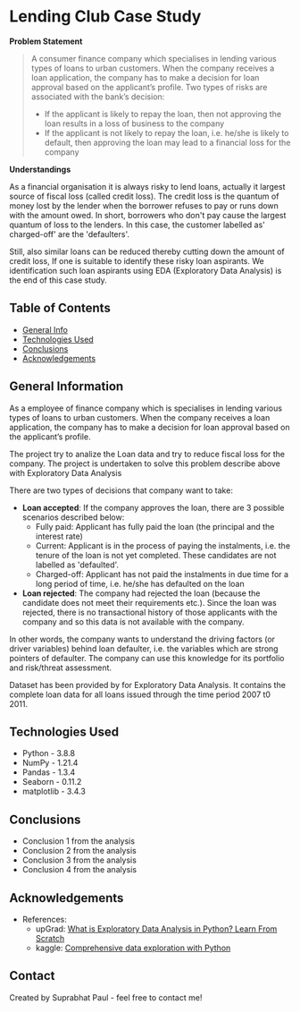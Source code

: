 # Lending Club Case Study
<b>Problem Statement</b>
> A consumer finance company which specialises in lending various types of loans to urban customers. When the company receives a loan application, the company has to make a decision for loan approval based on the applicant’s profile. Two types of risks are associated with the bank’s decision:
> - If the applicant is likely to repay the loan, then not approving the loan results in a loss of business to the company
> - If the applicant is not likely to repay the loan, i.e. he/she is likely to default, then approving the loan may lead to a financial loss for the company

<b>Understandings</b>

As a financial organisation it is always risky to lend loans, actually it largest source of fiscal loss (called credit loss). The credit loss is the quantum of money lost by the lender when the borrower refuses to pay or runs down with the amount owed. In short, borrowers who don't pay cause the largest quantum of loss to the lenders. In this case, the customer labelled as' charged-off' are the 'defaulters'.

Still, also similar loans can be reduced thereby cutting down the amount of credit loss, If one is suitable to identify these risky loan aspirants. We identification such loan aspirants using EDA (Exploratory Data Analysis) is the end of this case study. 

## Table of Contents
* [General Info](#general-information)
* [Technologies Used](#technologies-used)
* [Conclusions](#conclusions)
* [Acknowledgements](#acknowledgements)

<!-- You can include any other section that is pertinent to your problem -->

## General Information
As a employee of finance company which is specialises in lending various types of loans to urban customers. When the company receives a loan application, the company has to make a decision for loan approval based on the applicant’s profile. 

The project try to analize the Loan data and try to reduce fiscal loss for the company. The project is undertaken to solve this problem describe above with Exploratory Data Analysis

There are two types of decisions that company want to take:
- **Loan accepted**: If the company approves the loan, there are 3 possible scenarios described below:
  - Fully paid: Applicant has fully paid the loan (the principal and the interest rate)
  - Current: Applicant is in the process of paying the instalments, i.e. the tenure of the loan is not yet completed. These candidates are not labelled as 'defaulted'.
  - Charged-off: Applicant has not paid the instalments in due time for a long period of time, i.e. he/she has defaulted on the loan
- **Loan rejected**: The company had rejected the loan (because the candidate does not meet their requirements etc.). Since the loan was rejected, there is no transactional history of those applicants with the company and so this data is not available with the company.

In other words, the company wants to understand the driving factors (or driver variables) behind loan defaulter, i.e. the variables which are strong pointers of defaulter. The company can use this knowledge for its portfolio and risk/threat assessment. 

Dataset has been provided by for Exploratory Data Analysis. It contains the complete loan data for all loans issued through the time period 2007 t0 2011.
<!-- You don't have to answer all the questions - just the ones relevant to your project. -->

## Technologies Used
- Python - 3.8.8
- NumPy - 1.21.4
- Pandas - 1.3.4
- Seaborn - 0.11.2
- matplotlib - 3.4.3

<!-- You don't have to answer all the questions - just the ones relevant to your project. -->

## Conclusions
- Conclusion 1 from the analysis
- Conclusion 2 from the analysis
- Conclusion 3 from the analysis
- Conclusion 4 from the analysis

<!-- As the libraries versions keep on changing, it is recommended to mention the version of library used in this project -->

## Acknowledgements
- References: 
  - upGrad: [What is Exploratory Data Analysis in Python? Learn From Scratch](https://www.upgrad.com/blog/exploratory-data-analysis-in-python/)
  - kaggle: [Comprehensive data exploration with Python](https://www.kaggle.com/pmarcelino/comprehensive-data-exploration-with-python)


## Contact
Created by Suprabhat Paul - feel free to contact me!


<!-- Optional -->
<!-- ## License -->
<!-- This project is open source and available under the [... License](). -->

<!-- You don't have to include all sections - just the one's relevant to your project -->
